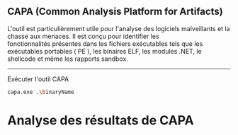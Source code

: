 ## CAPA (Common Analysis Platform for Artifacts) 

L'outil est particulièrement utile pour l'analyse des logiciels malveillants et la chasse aux menaces. Il est conçu pour identifier les fonctionnalités présentes dans les fichiers exécutables tels que les exécutables portables ( PE ), les binaires ELF, les modules .NET, le shellcode et même les rapports sandbox. 

---

Exécuter l'outil CAPA

```sh
capa.exe .\binaryName
```

# Analyse des résultats de CAPA


